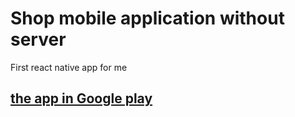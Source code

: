 # Shop mobile application without server 
  First react native app for me 
## [the app in Google play](https://play.google.com/store/apps/details?id=com.motherboards.info.app)
